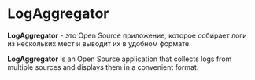 # LogAggregator

**LogAggregator** - это Open Source приложение, которое собирает логи из нескольких мест и выводит их в удобном формате.

**LogAggregator** is an Open Source application that collects logs from multiple sources and displays them in a convenient format.
